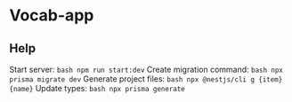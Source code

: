 # Vocab-app

## Help

Start server: ```bash npm run start:dev```
Create migration command: ```bash npx prisma migrate dev```
Generate project files: ```bash npx @nestjs/cli g {item} {name}```
Update types: ```bash npx prisma generate```
